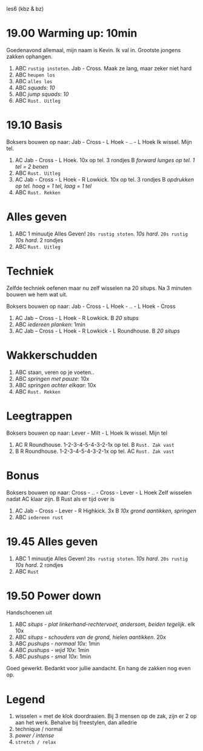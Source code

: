 les6 (kbz & bz)

# 19.00 Warming up: 10min

Goedenavond allemaal, mijn naam is Kevin. Ik val in. Grootste jongens zakken ophangen.

 1. ABC `rustig instoten`. Jab - Cross. Maak ze lang, maar zeker niet hard
 1. ABC `heupen los`
 1. ABC `alles los`
 1. ABC *squads: 10*
 1. ABC *jump squads: 10*
 1. ABC `Rust. Uitleg`

# 19.10 Basis

Boksers bouwen op naar: Jab - Cross - L Hoek - .. - L Hoek
Ik wissel. Mijn tel.

 1. AC  Jab - Cross - L Hoek. 10x op tel. 3 rondjes
    B   *forward lunges op tel. 1 tel = 2 benen*
 1. ABC `Rust. Uitleg`
 1. AC  Jab - Cross - L Hoek - R Lowkick. 10x op tel. 3 rondjes
    B   *opdrukken op tel. hoog = 1 tel, laag = 1 tel*
 1. ABC `Rust. Rekken`

# Alles geven

 1. ABC 1 minuutje Alles Geven! `20s rustig stoten`. *10s hard*. `20s rustig` *10s hard*. 2 rondjes
 1. ABC `Rust. Uitleg`

# Techniek

Zelfde techniek oefenen maar nu zelf wisselen na 20 situps.
Na 3 minuten bouwen we hem wat uit.

Boksers bouwen op naar: Jab - Cross - L Hoek - .. - L Hoek - Cross

 1. AC  Jab – Cross - L Hoek - R Lowkick.
    B   *20 situps*
 1. ABC *iedereen planken*: 1min
 1. AC  Jab – Cross - L Hoek - R Lowkick - L Roundhouse.
    B   *20 situps*

# Wakkerschudden

 1. ABC staan, veren op je voeten..
 1. ABC *springen met pauze*: 10x
 1. ABC *springen achter elkaar*: 10x
 1. ABC `Rust. Rekken`

# Leegtrappen

Boksers bouwen op naar: Lever - Milt - L Hoek
Ik wissel. Mijn tel

 1. AC  R Roundhouse. 1-2-3-4-5-4-3-2-1x op tel.
    B   `Rust. Zak vast`
 1. B   R Roundhouse. 1-2-3-4-5-4-3-2-1x op tel.
    AC  `Rust. Zak vast`

# Bonus

Boksers bouwen op naar: Cross - .. - Cross - Lever - L Hoek
Zelf wisselen nadat AC klaar zijn. B Rust als er tijd over is

 1. AC  Jab - Cross - Lever - R Highkick. 3x
    B   *10x grond aantikken, springen*
 1. ABC `iedereen rust`

# 19.45 Alles geven

 1. ABC 1 minuutje Alles Geven! `20s rustig stoten`. *10s hard*. `20s rustig` *10s hard*. 2 rondjes
 1. ABC `Rust`

# 19.50 Power down

Handschoenen uit

 1. ABC *situps - plat linkerhand-rechtervoet, andersom, beiden tegelijk*. elk 10x
 1. ABC *situps - schouders van de grond, hielen aantikken*. 20x
 1. ABC *pushups - normaal 10x*: 1min
 1. ABC *pushups - wijd 10x*: 1min
 1. ABC *pushups - smal 10x*: 1min

Goed gewerkt. Bedankt voor jullie aandacht. En hang de zakken nog even op.

# Legend

 1. wisselen = met de klok doordraaien. Bij 3 mensen op de zak, zijn er 2 op aan het werk. Behalve bij freestylen, dan alledrie
 1. technique / normal
 1. *power / intense*
 1. `stretch / relax`

